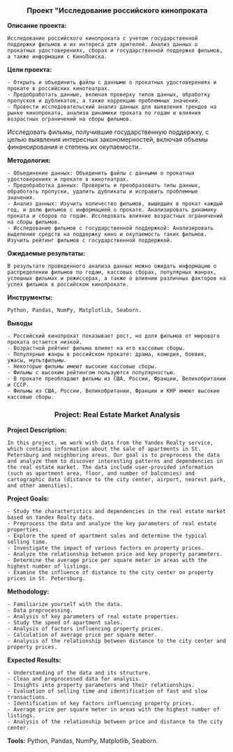 <h3 align="center">Проект "Исследование российского кинопроката</h3>

**Описание проекта:**

    Исследование российского кинопроката с учетом государственной поддержки фильмов и их интереса для зрителей. Анализ данных о прокатных удостоверениях, сборах и государственной поддержке фильмов, а также информации с КиноПоиска.

**Цели проекта:**

    - Открыть и объединить файлы с данными о прокатных удостоверениях и прокате в российских кинотеатрах.
    - Предобработать данные, включая проверку типов данных, обработку пропусков и дубликатов, а также коррекцию проблемных значений.
    - Провести исследовательский анализ данных для выявления трендов на рынке кинопроката, анализа динамики проката по годам и влияния возрастных ограничений на сборы фильмов.
Исследовать фильмы, получившие государственную поддержку, с целью выявления интересных закономерностей, включая объемы финансирования и степень их окупаемости..

**Методология:**

    - Объединение данных: Объединить файлы с данными о прокатных удостоверениях и прокате в кинотеатрах.
    - Предобработка данных: Проверить и преобразовать типы данных, обработать пропуски, удалить дубликаты и исправить проблемные значения.
    - Анализ данных: Изучить количество фильмов, вышедших в прокат каждый год, и долю фильмов с информацией о прокате. Анализировать динамику проката и сборов по годам. Исследовать влияние возрастных ограничений на сборы фильмов.
    - Исследование фильмов с государственной поддержкой: Анализировать выделение средств на поддержку кино и окупаемость таких фильмов. Изучить рейтинг фильмов с государственной поддержкой.

**Ожидаемые результаты:**
 
    В результате проведенного анализа данных можно ожидать информацию о распределении фильмов по годам, кассовых сборах, популярных жанрах, успешных фильмах и режиссерах, а также о влиянии различных факторов на успех фильмов в российском кинопрокате.

**Инструменты:**

    Python, Pandas, NumPy, Matplotlib, Seaborn.
    
**Выводы**

    - Российский кинопрокат показывает рост, но доля фильмов от мирового проката остается низкой.
    - Возрастной рейтинг фильма влияет на его кассовые сборы.
    - Популярные жанры в российском прокате: драма, комедия, боевик, ужасы, мультфильмы.
    - Некоторые фильмы имеют высокие кассовые сборы.
    - Фильмы с высоким рейтингом пользуются популярностью.
    - В прокате преобладают фильмы из США, России, Франции, Великобритании и СССР.
    - Фильмы из США, России, Великобритании, Франции и КНР имеют высокие кассовые сборы.
<h3 align="center">  Project: Real Estate Market Analysis </h3>

**Project Description:**

    In this project, we work with data from the Yandex Realty service, which contains information about the sale of apartments in St. Petersburg and neighboring areas. Our goal is to preprocess the data and analyze them to discover interesting patterns and dependencies in the real estate market. The data include user-provided information (such as apartment area, floor, and number of balconies) and cartographic data (distance to the city center, airport, nearest park, and other amenities).

**Project Goals:**

    - Study the characteristics and dependencies in the real estate market based on Yandex Realty data.
    - Preprocess the data and analyze the key parameters of real estate properties.
    - Explore the speed of apartment sales and determine the typical selling time.
    - Investigate the impact of various factors on property prices.
    - Analyze the relationship between price and key property parameters.
    - Determine the average price per square meter in areas with the highest number of listings.
    - Examine the influence of distance to the city center on property prices in St. Petersburg.
**Methodology:**

    - Familiarize yourself with the data.
    - Data preprocessing.
    - Analysis of key parameters of real estate properties.
    - Study the speed of apartment sales.
    - Analysis of factors influencing property prices.
    - Calculation of average price per square meter.
    - Analysis of the relationship between distance to the city center and property prices.
**Expected Results:**

    - Understanding of the data and its structure.
    - Clean and preprocessed data for analysis.
    - Insights into property parameters and their relationships.
    - Evaluation of selling time and identification of fast and slow transactions.
    - Identification of key factors influencing property prices.
    - Average price per square meter in areas with the highest number of listings.
    - Analysis of the relationship between price and distance to the city center.
**Tools:**
Python, Pandas, NumPy, Matplotlib, Seaborn.
